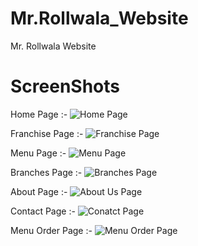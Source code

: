 # Mr.Rollwala_Website
 Mr. Rollwala Website
# ScreenShots
Home Page :-
![Home Page](https://github.com/ranedurgesh01/Rollwala_Website/assets/136632738/2609c3a8-5c52-4e08-99f6-7964e928683d)

Franchise Page :-
![Franchise Page](https://github.com/ranedurgesh01/Rollwala_Website/assets/136632738/d7d1ada2-3876-411b-915b-0e2f0f648774)

Menu Page :-
![Menu Page](https://github.com/ranedurgesh01/Rollwala_Website/assets/136632738/ccceae72-a6e7-41f5-8767-ac710154553a)

Branches Page :-
![Branches Page](https://github.com/ranedurgesh01/Rollwala_Website/assets/136632738/917938e7-8e06-4020-9dfc-d0393501dfcf)

About Page :-
![About Us Page](https://github.com/ranedurgesh01/Rollwala_Website/assets/136632738/cc3e92ca-4220-4f66-9f3d-5cfbca984e62)

Contact Page :-
![Conatct Page](https://github.com/ranedurgesh01/Rollwala_Website/assets/136632738/863ecade-2fc2-4cdc-9d91-3a33722bccad)

Menu Order Page :-
![Menu Order Page](https://github.com/ranedurgesh01/Rollwala_Website/assets/136632738/e47287bf-4c30-4ef5-bd00-49a66a0d79bc)
